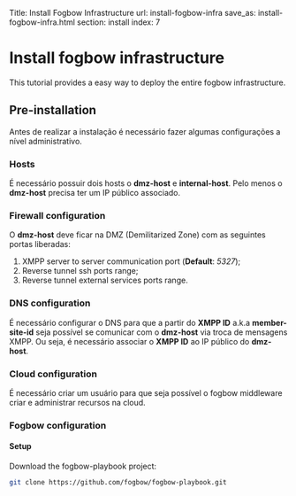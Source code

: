 Title: Install Fogbow Infrastructure
url: install-fogbow-infra
save_as: install-fogbow-infra.html
section: install
index: 7

Install fogbow infrastructure
==========
This tutorial provides a easy way to deploy the entire fogbow infrastructure.

## Pre-installation

Antes de realizar a instalação é necessário fazer algumas configurações a nível administrativo.

### Hosts

É necessário possuir dois hosts o **dmz-host** e **internal-host**. Pelo menos o **dmz-host** precisa ter um IP público associado.

### Firewall configuration

O **dmz-host** deve ficar na DMZ (Demilitarized Zone) com as seguintes portas liberadas:

1. XMPP server to server communication port (**Default**: *5327*);
2. Reverse tunnel ssh ports range;
3. Reverse tunnel external services ports range.

### DNS configuration

É necessário configurar o DNS para que a partir do **XMPP ID** a.k.a **member-site-id** seja possível se comunicar com o **dmz-host** via troca de mensagens XMPP. Ou seja, é necessário associar o **XMPP ID** ao IP público do **dmz-host**.

### Cloud configuration

É necessário criar um usuário para que seja possível o fogbow middleware criar e administrar recursos na cloud.

### Fogbow configuration

#### Setup

Download the fogbow-playbook project:

```bash
git clone https://github.com/fogbow/fogbow-playbook.git
```

